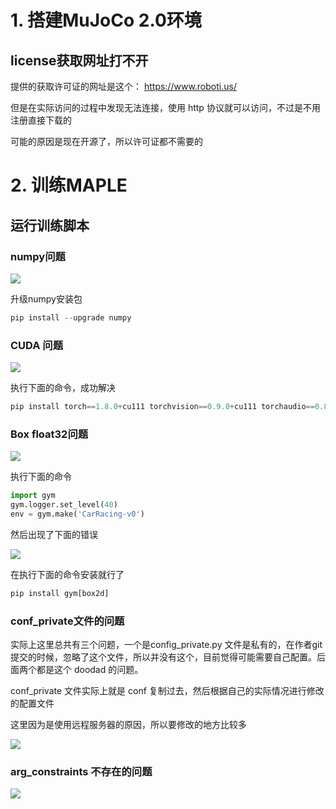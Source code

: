 # 1. 搭建MuJoCo 2.0环境

## license获取网址打不开

提供的获取许可证的网址是这个： https://www.roboti.us/ 

但是在实际访问的过程中发现无法连接，使用 http 协议就可以访问，不过是不用注册直接下载的

可能的原因是现在开源了，所以许可证都不需要的

# 2. 训练MAPLE

## 运行训练脚本

### numpy问题

![](https://cdn.jsdelivr.net/gh/vaesong/Images/20220630161807.png)

升级numpy安装包

```python
pip install --upgrade numpy
```

### CUDA 问题

![](https://cdn.jsdelivr.net/gh/vaesong/Images/20220630162049.png)

执行下面的命令，成功解决

```python
pip install torch==1.8.0+cu111 torchvision==0.9.0+cu111 torchaudio==0.8.0 -f https://download.pytorch.org/whl/torch_stable.html
```

### Box float32问题

![](https://cdn.jsdelivr.net/gh/vaesong/Images/20220630165805.png)

执行下面的命令

```python
import gym
gym.logger.set_level(40)
env = gym.make('CarRacing-v0')
```

然后出现了下面的错误

![](https://cdn.jsdelivr.net/gh/vaesong/Images/20220630165717.png)

在执行下面的命令安装就行了

```python
pip install gym[box2d]
```

### conf_private文件的问题

实际上这里总共有三个问题，一个是config_private.py 文件是私有的，在作者git提交的时候，忽略了这个文件，所以并没有这个，目前觉得可能需要自己配置。后面两个都是这个 doodad 的问题。

conf_private 文件实际上就是 conf 复制过去，然后根据自己的实际情况进行修改的配置文件

这里因为是使用远程服务器的原因，所以要修改的地方比较多

![](https://cdn.jsdelivr.net/gh/vaesong/Images/20220630180027.png)

### arg_constraints 不存在的问题

![](https://cdn.jsdelivr.net/gh/vaesong/Images/20220630181914.png)

